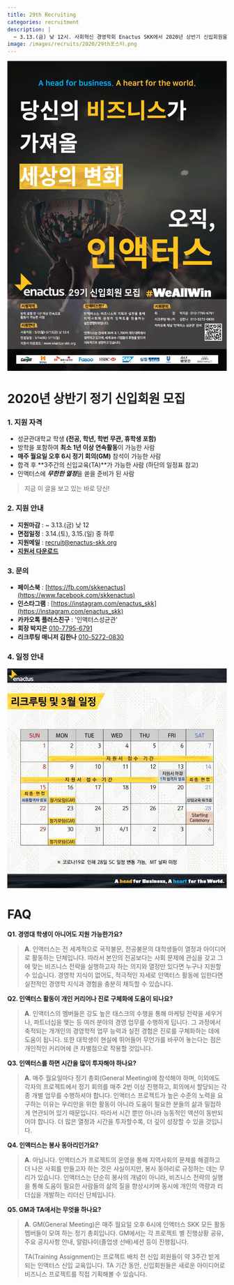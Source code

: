 ```yaml
---
title: 29th Recruiting
categories: recruitment
description: |
  ~ 3.13.(금) 낮 12시. 사회혁신 경영학회 Enactus SKK에서 2020년 상반기 신입회원을 모집하고 있습니다.
image: /images/recruits/2020/29th포스터.png
---
```


![](/images/recruits/2020/29th포스터.png)

# 2020년 상반기 정기 신입회원 모집

**[](/files/recruits/Enactus_SKK_29th_Recruitment_leaflet.pdf)**

### 1. 지원 자격

+ 성균관대학교 학생 **(전공, 학년, 학번 무관, 휴학생 포함)**
+ 방학을 포함하여 **최소 1년 이상 연속활동**이 가능한 사람
+ **매주 월요일 오후 6시 정기 회의(GM)** 참석이 가능한 사람
+ 합격 후 **3주간의 신입교육(TA)**가 가능한 사람
    (하단의 일정표 참고)
+ 인액터스에 ***무한한 열정***을 쏟을 준비가 된 사람

> 지금 이 글을 보고 있는 바로 당신!


### 2. 지원 안내

+ **지원마감** : ~ 3.13.(금) 낮 12
+ **면접일정** : 3.14.(토), 3.15.(일) 중 하루
+ **지원메일** : [recruit@enactus-skk.org](mailto:recruit@enactus-skk.org)
+ **[지원서 다운로드](/files/recruits/EnactusSKK_29th_application.docx)**

### 3. 문의

+ **페이스북** : [https://fb.com/skkenactus](https://www.facebook.com/skkenactus)
+ **인스타그램** : [https://instagram.com/enactus_skk](https://instagram.com/enactus_skk)
+ **카카오톡 플러스친구** : '인액터스성균관'
+ **회장 박지은** [010-7795-6791](010-7795-6791)
+ **리크루팅 매니저 김한나** [010-5272-0830](tel:010-5272-0830)


### 4. 일정 안내

![](/images/recruits/2020/29th리크루팅일정.jpg)

# FAQ

**Q1. 경영대 학생이 아니어도 지원 가능한가요?**
>**A**. 인액터스는 전 세계적으로 국적불문, 전공불문의 대학생들이 열정과 아이디어로 활동하는 단체입니다.
따라서 본인의 전공보다는 사회 문제에 관심을 갖고 그에 맞는 비즈니스 전략을 실행하고자 하는 의지와 열정만 있다면 누구나 지원할 수 있습니다.
경영학 지식이 없어도, 적극적인 자세로 인액터스 활동에 임한다면 실전적인 경영학 지식과 경험을 충분히 채득할 수 있습니다.

**Q2. 인액터스 활동이 개인 커리어나 진로 구체화에 도움이 되나요?**
>**A**. 인액터스의 멤버들은 강도 높은 태스크의 수행을 통해 마케팅 전략을 세우거나, 파트너십을 맺는 등 여러 분야의 경영 업무를 수행하게 딥니다.
그 과정에서 축적되는 개개인의 경영학적 업무 능력과 실전 경험은 진로를 구체화하는 데에 도움이 됩니다.
또한 대학생이 현실에 뛰어들어 무언가를 바꾸어 놓는다는 점은 개인적인 커리어에 큰 차별점으로 작용할 것입니다. 

**Q3. 인액터스를 하면 시간을 많이 투자해야 하나요?**
>**A**. 매주 월요일마다 정기 총회(General Meeting)에 참석해야 하며,
이외에도 각자의 프로젝트에서 정기 회의를 매주 2번 이상 진행하고, 회의에서 할당되는 각종 개별 업무를 수행하셔야 합니다.
인액터스 프로젝트가 높은 수준의 노력을 요구하는 이유는 우리만을 위한 활동이 아니라 도움이 필요한 분들의 삶과 밀접하게 연관되어 있기 때문입니다.
따라서 시간 뿐만 아니라 능동적인 액션이 동반되어야 합니다. 더 많은 열정과 시간을 투자할수록, 더 깊이 성장할 수 있을 것입니다. 

**Q4. 인액터스는 봉사 동아리인가요?**
>**A**.  아닙니다. 인액터스가 프로젝트의 운영을 통해 지역사회의 문제를 해결하고 더 나은 사회를 만들고자 하는 것은 사실이지만,
봉사 동아리로 규정하는 데는 무리가 있습니다. 인액터스는 단순히 봉사의 개념이 아니라,
비즈니스 전략의 실행을 통해 도움이 필요한 사람들의 삶의 질을 향상시키며 동시에 개인의 역량과 리더십을 개발하는 리더신 단체입니다.

**Q5. GM과 TA에서는 무엇을 하나요?**
>**A**. GM(General Meeting)은 매주 월요일 오후 6시에 인액터스 SKK 모든 활동 멤버들이 모여 하는 정기 총회입니다. GM에서는 각 프로젝트 별 진행상황 공유, 주요 공지사항 안내, 알럼나이(졸업생 선배)세션 등이 진행됩니다.
>
>TA(Training Assignment)는 프로젝트 배치 전 신입 회원들이 약 3주간 받게 되는 인액터스 신입 교육입니다. TA 기간 동안, 신입회원들은 새로운 아이디어로 비즈니스 프로젝트를 직접 기획해볼 수 있습니다.
